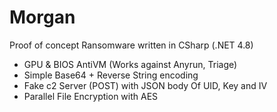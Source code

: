 # Morgan 

Proof of concept Ransomware written in CSharp (.NET 4.8)

* GPU & BIOS AntiVM (Works against Anyrun, Triage)
* Simple Base64 + Reverse String encoding
* Fake c2 Server (POST) with JSON body Of UID, Key and IV
* Parallel File Encryption with AES

